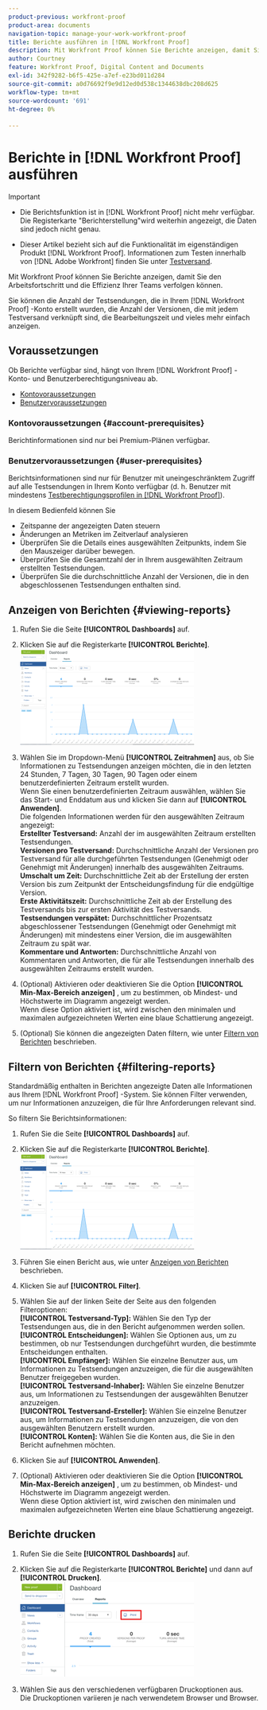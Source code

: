 ```yaml
---
product-previous: workfront-proof
product-area: documents
navigation-topic: manage-your-work-workfront-proof
title: Berichte ausführen in [!DNL Workfront Proof]
description: Mit Workfront Proof können Sie Berichte anzeigen, damit Sie den Arbeitsfortschritt und die Effizienz Ihrer Teams verfolgen können.
author: Courtney
feature: Workfront Proof, Digital Content and Documents
exl-id: 342f9282-b6f5-425e-a7ef-e23bd011d284
source-git-commit: a0d76692f9e9d12ed0d538c1344638dbc208d625
workflow-type: tm+mt
source-wordcount: '691'
ht-degree: 0%

---
```


# Berichte in [!DNL Workfront Proof] ausführen


>[!IMPORTANT]
>
>* <span class="previe">Die Berichtsfunktion ist in [!DNL Workfront Proof] nicht mehr verfügbar. Die Registerkarte &quot;Berichterstellung&quot;wird weiterhin angezeigt, die Daten sind jedoch nicht genau.</span>
> 
>* Dieser Artikel bezieht sich auf die Funktionalität im eigenständigen Produkt [!DNL Workfront Proof]. Informationen zum Testen innerhalb von [!DNL Adobe Workfront] finden Sie unter [Testversand](../../../review-and-approve-work/proofing/proofing.md).

Mit Workfront Proof können Sie Berichte anzeigen, damit Sie den Arbeitsfortschritt und die Effizienz Ihrer Teams verfolgen können.

Sie können die Anzahl der Testsendungen, die in Ihrem [!DNL Workfront Proof] -Konto erstellt wurden, die Anzahl der Versionen, die mit jedem Testversand verknüpft sind, die Bearbeitungszeit und vieles mehr einfach anzeigen.

## Voraussetzungen

Ob Berichte verfügbar sind, hängt von Ihrem [!DNL Workfront Proof] -Konto- und Benutzerberechtigungsniveau ab.

* [Kontovoraussetzungen](#account-prerequisites)
* [Benutzervoraussetzungen](#user-prerequisites)

### Kontovoraussetzungen {#account-prerequisites}

Berichtinformationen sind nur bei Premium-Plänen verfügbar.

### Benutzervoraussetzungen {#user-prerequisites}

Berichtsinformationen sind nur für Benutzer mit uneingeschränktem Zugriff auf alle Testsendungen in Ihrem Konto verfügbar (d. h. Benutzer mit mindestens [Testberechtigungsprofilen in [!DNL Workfront Proof]](../../../workfront-proof/wp-acct-admin/account-settings/proof-perm-profiles-in-wp.md)).

In diesem Bedienfeld können Sie

* Zeitspanne der angezeigten Daten steuern
* Änderungen an Metriken im Zeitverlauf analysieren
* Überprüfen Sie die Details eines ausgewählten Zeitpunkts, indem Sie den Mauszeiger darüber bewegen.
* Überprüfen Sie die Gesamtzahl der in Ihrem ausgewählten Zeitraum erstellten Testsendungen.
* Überprüfen Sie die durchschnittliche Anzahl der Versionen, die in den abgeschlossenen Testsendungen enthalten sind.

## Anzeigen von Berichten {#viewing-reports}

1. Rufen Sie die Seite **[!UICONTROL Dashboards]** auf.
1. Klicken Sie auf die Registerkarte **[!UICONTROL Berichte]**.\
   ![proof_reports.png](assets/proof-reports-350x193.png)

1. Wählen Sie im Dropdown-Menü **[!UICONTROL Zeitrahmen]** aus, ob Sie Informationen zu Testsendungen anzeigen möchten, die in den letzten 24 Stunden, 7 Tagen, 30 Tagen, 90 Tagen oder einem benutzerdefinierten Zeitraum erstellt wurden.\
   Wenn Sie einen benutzerdefinierten Zeitraum auswählen, wählen Sie das Start- und Enddatum aus und klicken Sie dann auf **[!UICONTROL Anwenden]**.\
   Die folgenden Informationen werden für den ausgewählten Zeitraum angezeigt:\
   **Erstellter Testversand:** Anzahl der im ausgewählten Zeitraum erstellten Testsendungen.\
   **Versionen pro Testversand:** Durchschnittliche Anzahl der Versionen pro Testversand für alle durchgeführten Testsendungen (Genehmigt oder Genehmigt mit Änderungen) innerhalb des ausgewählten Zeitraums.\
   **Umschalt um Zeit:** Durchschnittliche Zeit ab der Erstellung der ersten Version bis zum Zeitpunkt der Entscheidungsfindung für die endgültige Version.\
   **Erste Aktivitätszeit:** Durchschnittliche Zeit ab der Erstellung des Testversands bis zur ersten Aktivität des Testversands.\
   **Testsendungen verspätet:** Durchschnittlicher Prozentsatz abgeschlossener Testsendungen (Genehmigt oder Genehmigt mit Änderungen) mit mindestens einer Version, die im ausgewählten Zeitraum zu spät war.\
   **Kommentare und Antworten:** Durchschnittliche Anzahl von Kommentaren und Antworten, die für alle Testsendungen innerhalb des ausgewählten Zeitraums erstellt wurden.

1. (Optional) Aktivieren oder deaktivieren Sie die Option **[!UICONTROL Min-Max-Bereich anzeigen]** , um zu bestimmen, ob Mindest- und Höchstwerte im Diagramm angezeigt werden.\
   Wenn diese Option aktiviert ist, wird zwischen den minimalen und maximalen aufgezeichneten Werten eine blaue Schattierung angezeigt.

1. (Optional) Sie können die angezeigten Daten filtern, wie unter [Filtern von Berichten](#filtering-reports) beschrieben.

## Filtern von Berichten {#filtering-reports}

Standardmäßig enthalten in Berichten angezeigte Daten alle Informationen aus Ihrem [!DNL Workfront Proof] -System. Sie können Filter verwenden, um nur Informationen anzuzeigen, die für Ihre Anforderungen relevant sind.

So filtern Sie Berichtsinformationen:

1. Rufen Sie die Seite **[!UICONTROL Dashboards]** auf.
1. Klicken Sie auf die Registerkarte **[!UICONTROL Berichte]**.\
   ![proof_reports.png](assets/proof-reports-350x193.png)

1. Führen Sie einen Bericht aus, wie unter [Anzeigen von Berichten](#viewing-reports) beschrieben.
1. Klicken Sie auf **[!UICONTROL Filter]**.

1. Wählen Sie auf der linken Seite der Seite aus den folgenden Filteroptionen:\
   **[!UICONTROL Testversand-Typ]:** Wählen Sie den Typ der Testsendungen aus, die in den Bericht aufgenommen werden sollen.\
   **[!UICONTROL Entscheidungen]:** Wählen Sie Optionen aus, um zu bestimmen, ob nur Testsendungen durchgeführt wurden, die bestimmte Entscheidungen enthalten.\
   **[!UICONTROL Empfänger]:** Wählen Sie einzelne Benutzer aus, um Informationen zu Testsendungen anzuzeigen, die für die ausgewählten Benutzer freigegeben wurden.\
   **[!UICONTROL Testversand-Inhaber]:** Wählen Sie einzelne Benutzer aus, um Informationen zu Testsendungen der ausgewählten Benutzer anzuzeigen.\
   **[!UICONTROL Testversand-Ersteller]:** Wählen Sie einzelne Benutzer aus, um Informationen zu Testsendungen anzuzeigen, die von den ausgewählten Benutzern erstellt wurden.\
   **[!UICONTROL Konten]:** Wählen Sie die Konten aus, die Sie in den Bericht aufnehmen möchten.

1. Klicken Sie auf **[!UICONTROL Anwenden]**.
1. (Optional) Aktivieren oder deaktivieren Sie die Option **[!UICONTROL Min-Max-Bereich anzeigen]** , um zu bestimmen, ob Mindest- und Höchstwerte im Diagramm angezeigt werden.\
   Wenn diese Option aktiviert ist, wird zwischen den minimalen und maximalen aufgezeichneten Werten eine blaue Schattierung angezeigt.

## Berichte drucken

1. Rufen Sie die Seite **[!UICONTROL Dashboards]** auf.
1. Klicken Sie auf die Registerkarte **[!UICONTROL Berichte]** und dann auf **[!UICONTROL Drucken]**.\
   ![proof_reports_print.png](assets/proof-reports-print-350x191.png)

1. Wählen Sie aus den verschiedenen verfügbaren Druckoptionen aus.\
   Die Druckoptionen variieren je nach verwendetem Browser und Browser.
